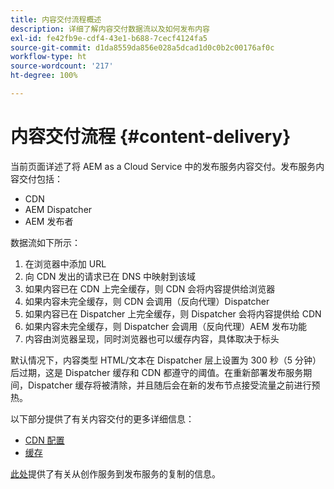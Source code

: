 ```yaml
---
title: 内容交付流程概述
description: 详细了解内容交付数据流以及如何发布内容
exl-id: fe42fb9e-cdf4-43e1-b688-7cecf4124fa5
source-git-commit: d1da8559da856e028a5dcad1d0c0b2c00176af0c
workflow-type: ht
source-wordcount: '217'
ht-degree: 100%

---
```


# 内容交付流程 {#content-delivery}

当前页面详述了将 AEM as a Cloud Service 中的发布服务内容交付。发布服务内容交付包括：

* CDN
* AEM Dispatcher
* AEM 发布者

数据流如下所示：

1. 在浏览器中添加 URL
1. 向 CDN 发出的请求已在 DNS 中映射到该域
1. 如果内容已在 CDN 上完全缓存，则 CDN 会将内容提供给浏览器
1. 如果内容未完全缓存，则 CDN 会调用（反向代理）Dispatcher
1. 如果内容已在 Dispatcher 上完全缓存，则 Dispatcher 会将内容提供给 CDN
1. 如果内容未完全缓存，则 Dispatcher 会调用（反向代理）AEM 发布功能
1. 内容由浏览器呈现，同时浏览器也可以缓存内容，具体取决于标头

默认情况下，内容类型 HTML/文本在 Dispatcher 层上设置为 300 秒（5 分钟）后过期，这是 Dispatcher 缓存和 CDN 都遵守的阈值。在重新部署发布服务期间，Dispatcher 缓存将被清除，并且随后会在新的发布节点接受流量之前进行预热。

以下部分提供了有关内容交付的更多详细信息：
* [CDN 配置](/help/implementing/dispatcher/cdn.md)
* [缓存](/help/implementing/dispatcher/caching.md)


[此处](/help/operations/replication.md)提供了有关从创作服务到发布服务的复制的信息。
